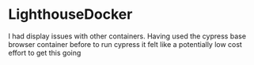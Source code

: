 # LighthouseDocker
I had display issues with other containers. Having used the cypress base browser container before to run cypress it felt like a potentially low cost effort to get this going
